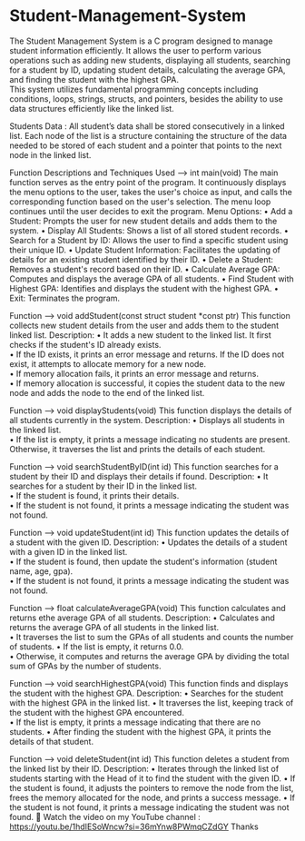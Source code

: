 # Student-Management-System
The Student Management System is a C program designed to manage student 
information efficiently. It allows the user to perform various operations such as 
adding new students, displaying all students, searching for a student by ID, 
updating student details, calculating the average GPA, and finding the student 
with the highest GPA.  
This system utilizes fundamental programming concepts including conditions, 
loops, strings, structs, and pointers, besides the ability to use data structures 
efficiently like the linked list.

Students Data : All student’s data shall be stored consecutively in a linked list. 
Each node of the list is a structure containing the structure of the data needed to 
be stored of each student and a pointer that points to the next node in the linked 
list. 

Function Descriptions and Techniques Used --> int main(void) 
The main function serves as the entry point of the program. It continuously 
displays the menu options to the user, takes the user's choice as input, and calls 
the corresponding function based on the user's selection. The menu loop 
continues until the user decides to exit the program. 
Menu Options: 
• Add a Student: Prompts the user for new student details and adds them to 
the system. 
• Display All Students: Shows a list of all stored student records. 
• Search for a Student by ID: Allows the user to find a specific student using 
their unique ID. 
• Update Student Information: Facilitates the updating of details for an 
existing student identified by their ID. 
• Delete a Student: Removes a student's record based on their ID. 
• Calculate Average GPA: Computes and displays the average GPA of all 
students. 
• Find Student with Highest GPA: Identifies and displays the student with the 
highest GPA. 
• Exit: Terminates the program. 
 
Function --> void addStudent(const struct student *const ptr) 
This function collects new student details from the user and adds them to the 
student linked list. 
Description: 
• It adds a new student to the linked list. It first checks if the student's ID 
already exists.  
• If the ID exists, it prints an error message and returns. If the ID does not 
exist, it attempts to allocate memory for a new node.  
• If memory allocation fails, it prints an error message and returns.  
• If memory allocation is successful, it copies the student data to the new 
node and adds the node to the end of the linked list. 
 
Function --> void displayStudents(void) 
This function displays the details of all students currently in the system. 
Description: 
• Displays all students in the linked list.  
• If the list is empty, it prints a message indicating no students are present. 
Otherwise, it traverses the list and prints the details of each student. 
 
Function --> void searchStudentByID(int id) 
This function searches for a student by their ID and displays their details if found. 
Description: 
• It searches for a student by their ID in the linked list.  
• If the student is found, it prints their details.  
• If the student is not found, it prints a message indicating the student was 
not found. 
 
Function --> void updateStudent(int id) 
This function updates the details of a student with the given ID. 
Description: 
• Updates the details of a student with a given ID in the linked list.  
• If the student is found, then update the student's information (student 
name, age, gpa).  
• If the student is not found, it prints a message indicating the student was 
not found. 
 
Function --> float calculateAverageGPA(void) 
This function calculates and returns ethe average GPA of all students. 
Description: 
• Calculates and returns the average GPA of all students in the linked list.  
• It traverses the list to sum the GPAs of all students and counts the number 
of students. 
• If the list is empty, it returns 0.0.  
• Otherwise, it computes and returns the average GPA by dividing the total 
sum of GPAs by the number of students. 
 
Function --> void searchHighestGPA(void) 
This function finds and displays the student with the highest GPA. 
Description: 
• Searches for the student with the highest GPA in the linked list. 
• It traverses the list, keeping track of the student with the highest GPA 
encountered.  
• If the list is empty, it prints a message indicating that there are no students. 
• After finding the student with the highest GPA, it prints the details of that 
student. 
 
Function --> void deleteStudent(int id) 
This function deletes a student from the linked list by their ID. 
Description: 
• Iterates through the linked list of students starting with the Head of it to 
find the student with the given ID. 
• If the student is found, it adjusts the pointers to remove the node from the 
list, frees the memory allocated for the node, and prints a success message. 
• If the student is not found, it prints a message indicating the student was 
not found. 
🔗 Watch the video on my YouTube channel :
https://youtu.be/1hdIESoWncw?si=36mYnw8PWmqCZdGY
Thanks
